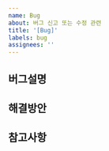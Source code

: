 ```yaml
---
name: Bug
about: 버그 신고 또는 수정 관련
title: '[Bug]'
labels: bug
assignees: ''
---
```


## 버그설명

<!-- 버그 설명 및 재현 방법을 작성해주세요. -->

## 해결방안

## 참고사항
